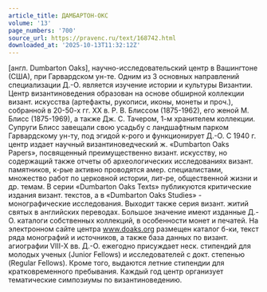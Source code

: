 ```yaml
---
article_title: ДАМБАРТОН-ОКС
volume: '13'
page_numbers: '700'
source_url: https://pravenc.ru/text/168742.html
downloaded_at: '2025-10-13T11:32:12Z'
---
```


[англ. Dumbarton Oaks], научно-исследовательский центр в Вашингтоне (США), при Гарвардском ун-те. Одним из 3 основных направлений специализации Д.-О. является изучение истории и культуры Византии. Центр византиноведения образован на основе обширной коллекции визант. искусства (артефакты, рукописи, иконы, монеты и проч.), собранной в 20-50-х гг. ХХ в. Р. В. Блиссом (1875-1962), его женой М. Блисс (1875-1969), а также Дж. С. Тачером, 1-м хранителем коллекции. Супруги Блисс завещали свою усадьбу с ландшафтным парком Гарвардскому ун-ту, под эгидой к-рого и функционирует Д.-О. С 1940 г. центр издает научный византиноведческий ж. «Dumbarton Oaks Papers», посвященный преимущественно визант. искусству, но содержащий также отчеты об археологических исследованиях визант. памятников, к-рые активно проводятся амер. специалистами, множество работ по церковной истории, лит-ре, общественной жизни и др. темам. В серии «Dumbarton Oaks Texts» публикуются критические издания визант. текстов, а в «Dumbarton Oaks Studies» - монографические исследования. Выходит также серия визант. житий святых в английских переводах. Большое значение имеют изданные Д.-О. каталоги собственных коллекций, в особенности монет и печатей. На электронном сайте центра www.doaks.org размещен каталог б-ки, текст ряда монографий и источников, а также база данных по визант. агиографии VIII-X вв. Д.-О. ежегодно присуждает неск. стипендий для молодых ученых (Junior Fellows) и исследователей с докт. степенью (Regular Fellows). Кроме того, выдаются летние стипендии для кратковременного пребывания. Каждый год центр организует тематические симпозиумы по византиноведению.
